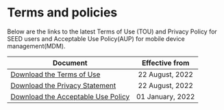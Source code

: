 # Terms and policies
Below are the links to the latest Terms of Use (TOU) and Privacy Policy for SEED users and Acceptable Use Policy(AUP) for mobile device management(MDM).

<!--Effective date: These terms and policies apply as of January 21, 2021.-->

<!--Last updated : 31 August, 2022 -->

| Document | Effective from |
| ---| :---: |
| [Download the Terms of Use](additional-resources/terms-of-use.pdf ':target=_blank')|  22 August, 2022|
|[Download the Privacy Statement ](additional-resources/privacy-statement.pdf ':target=_blank') | 22 August, 2022 |
|[Download the Acceptable Use Policy](additional-resources/mdm-aup-v4.0.pdf ':target=_blank') | 01 January, 2022 |
